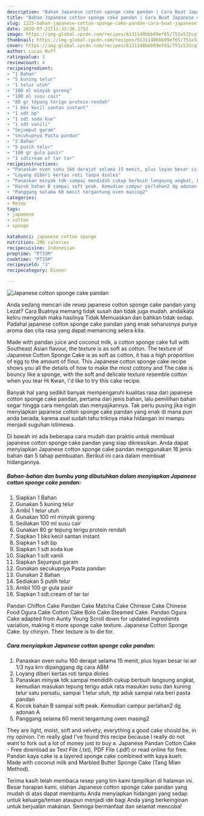 ```yaml
---
description: "Bahan Japanese cotton sponge cake pandan | Cara Buat Japanese cotton sponge cake pandan Yang Sedap"
title: "Bahan Japanese cotton sponge cake pandan | Cara Buat Japanese cotton sponge cake pandan Yang Sedap"
slug: 1225-bahan-japanese-cotton-sponge-cake-pandan-cara-buat-japanese-cotton-sponge-cake-pandan-yang-sedap
date: 2020-07-21T11:33:30.175Z
image: https://img-global.cpcdn.com/recipes/6131148bbb09ef65/751x532cq70/japanese-cotton-sponge-cake-pandan-foto-resep-utama.jpg
thumbnail: https://img-global.cpcdn.com/recipes/6131148bbb09ef65/751x532cq70/japanese-cotton-sponge-cake-pandan-foto-resep-utama.jpg
cover: https://img-global.cpcdn.com/recipes/6131148bbb09ef65/751x532cq70/japanese-cotton-sponge-cake-pandan-foto-resep-utama.jpg
author: Lucas Huff
ratingvalue: 3
reviewcount: 4
recipeingredient:
- "1 Bahan"
- "5 kuning telur"
- "1 telur utuh"
- "100 ml minyak goreng"
- "100 ml susu cair"
- "80 gr tepung terigu protein rendah"
- "1 bks kecil santan instant"
- "1 sdt bp"
- "1 sdt soda kue"
- "1 sdt vanili"
- "Sejumput garam"
- "secukupnya Pasta pandan"
- "2 Bahan"
- "5 putih telur"
- "100 gr gula pasir"
- "1 sdtcream of tar tar"
recipeinstructions:
- "Panaskan oven suhu 160 derajat selama 15 menit, plus loyan besar isi air 1/3 nya krn dipanggang dg cara ABM"
- "Loyang diberi kertas roti tanpa dioles"
- "Panaskan minyak tdk sampai mendidih cukup berbuih langsung angkat, kemudian masukan tepung terigu aduk rata masukan susu dan kuning telur satu persatu, sampai 1 telur utuh, ttp aduk sampai rata beri pasta pandan"
- "Kocok bahan B sampai soft peak. Kemudian campur perlahan2 dg adonan A"
- "Panggang selama 60 menit tergantung oven masing2"
categories:
- Resep
tags:
- japanese
- cotton
- sponge

katakunci: japanese cotton sponge 
nutrition: 296 calories
recipecuisine: Indonesian
preptime: "PT33M"
cooktime: "PT35M"
recipeyield: "3"
recipecategory: Dinner

---
```



![Japanese cotton sponge cake pandan](https://img-global.cpcdn.com/recipes/6131148bbb09ef65/751x532cq70/japanese-cotton-sponge-cake-pandan-foto-resep-utama.jpg)

Anda sedang mencari ide resep japanese cotton sponge cake pandan yang Lezat? Cara Buatnya memang tidak susah dan tidak juga mudah. andaikata keliru mengolah maka hasilnya Tidak Memuaskan dan bahkan tidak sedap. Padahal japanese cotton sponge cake pandan yang enak seharusnya punya aroma dan cita rasa yang dapat memancing selera kita.

Made with pandan juice and coconut milk, a cotton sponge cake full with Southeast Asian flavour, the texture is as soft as cotton. The texture of Japanese Cotton Sponge Cake is as soft as cotton, it has a high proportion of egg to the amount of flour. This Japanese cotton sponge cake recipe shows you all the details of how to make the most cottony and The cake is bouncy like a sponge, with the soft and delicate texture resemble cotton when you tear Hi Kwan, I&#39;d like to try this cake recipe.

Banyak hal yang sedikit banyak mempengaruhi kualitas rasa dari japanese cotton sponge cake pandan, pertama dari jenis bahan, lalu pemilihan bahan segar hingga cara mengolah dan menyajikannya. Tak perlu pusing jika ingin menyiapkan japanese cotton sponge cake pandan yang enak di mana pun anda berada, karena asal sudah tahu triknya maka hidangan ini mampu menjadi suguhan istimewa.


Di bawah ini ada beberapa cara mudah dan praktis untuk membuat japanese cotton sponge cake pandan yang siap dikreasikan. Anda dapat menyiapkan Japanese cotton sponge cake pandan menggunakan 16 jenis bahan dan 5 tahap pembuatan. Berikut ini cara dalam membuat hidangannya.

<!--inarticleads1-->

##### Bahan-bahan dan bumbu yang dibutuhkan dalam menyiapkan Japanese cotton sponge cake pandan:

1. Siapkan 1 Bahan
1. Gunakan 5 kuning telur
1. Ambil 1 telur utuh
1. Gunakan 100 ml minyak goreng
1. Sediakan 100 ml susu cair
1. Gunakan 80 gr tepung terigu protein rendah
1. Siapkan 1 bks kecil santan instant
1. Siapkan 1 sdt bp
1. Siapkan 1 sdt soda kue
1. Siapkan 1 sdt vanili
1. Siapkan Sejumput garam
1. Gunakan secukupnya Pasta pandan
1. Gunakan 2 Bahan
1. Sediakan 5 putih telur
1. Ambil 100 gr gula pasir
1. Siapkan 1 sdt.cream of tar tar


Pandan Chiffon Cake Pandan Cake Matcha Cake Chinese Cake Chinese Food Ogura Cake Cotton Cake Bolo Cake Steamed Cake. Pandan Ogura Cake adapted from Aunty Young Scroll down for updated ingredients variation, making it more sponge cake texture. Japanese Cotton Sponge Cake. by chinyin. Their texture is to die for. 

<!--inarticleads2-->

##### Cara menyiapkan Japanese cotton sponge cake pandan:

1. Panaskan oven suhu 160 derajat selama 15 menit, plus loyan besar isi air 1/3 nya krn dipanggang dg cara ABM
1. Loyang diberi kertas roti tanpa dioles
1. Panaskan minyak tdk sampai mendidih cukup berbuih langsung angkat, kemudian masukan tepung terigu aduk rata masukan susu dan kuning telur satu persatu, sampai 1 telur utuh, ttp aduk sampai rata beri pasta pandan
1. Kocok bahan B sampai soft peak. Kemudian campur perlahan2 dg adonan A
1. Panggang selama 60 menit tergantung oven masing2


They are light, moist, soft and velvety; everything a good cake should be, in my opinion. I&#39;m really glad I&#39;ve found this recipe because I really do not want to fork out a lot of money just to buy a. Japanese Pandan Cotton Cake - Free download as Text File (.txt), PDF File (.pdf) or read online for free. Pandan kaya cake is a layered sponge cake combined with kaya kueh. Made with coconut milk and Marbled Butter Sponge Cake (Tang Mian Method). 

Terima kasih telah membaca resep yang tim kami tampilkan di halaman ini. Besar harapan kami, olahan Japanese cotton sponge cake pandan yang mudah di atas dapat membantu Anda menyiapkan hidangan yang sedap untuk keluarga/teman ataupun menjadi ide bagi Anda yang berkeinginan untuk berjualan makanan. Semoga bermanfaat dan selamat mencoba!

